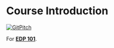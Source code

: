 # Course Introduction

[![GitPitch](https://gitpitch.com/assets/badge.svg)](https://gitpitch.com/wewillcraft/decks/main?p=courses/edp101/w01/intro)

For [**EDP 101**](../../README.md).
